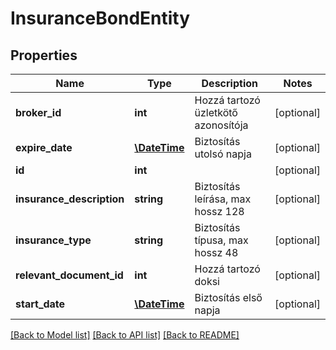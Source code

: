 # InsuranceBondEntity

## Properties
Name | Type | Description | Notes
------------ | ------------- | ------------- | -------------
**broker_id** | **int** | Hozzá tartozó üzletkötő azonosítója | [optional] 
**expire_date** | [**\DateTime**](\DateTime.md) | Biztosítás utolsó napja | [optional] 
**id** | **int** |  | [optional] 
**insurance_description** | **string** | Biztosítás leírása, max hossz 128 | [optional] 
**insurance_type** | **string** | Biztosítás típusa, max hossz 48 | [optional] 
**relevant_document_id** | **int** | Hozzá tartozó doksi | [optional] 
**start_date** | [**\DateTime**](\DateTime.md) | Biztosítás első napja | [optional] 

[[Back to Model list]](../README.md#documentation-for-models) [[Back to API list]](../README.md#documentation-for-api-endpoints) [[Back to README]](../README.md)


